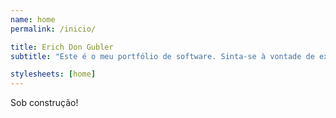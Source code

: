 ```yaml
---
name: home
permalink: /inicio/

title: Erich Don Gubler
subtitle: "Este é o meu portfólio de software. Sinta-se à vontade de explorá-lo! Siga os links encima para navegar a seções diferentes do site."

stylesheets: [home]
---
```


Sob construção!

